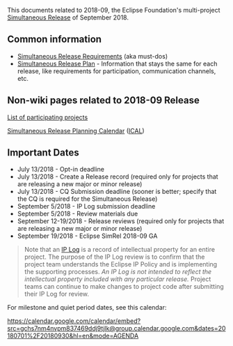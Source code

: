 This documents related to 2018-09, the Eclipse Foundation's
multi-project [Simultaneous Release](../Simultaneous_Release.md) of
September 2018.

## Common information

-   [Simultaneous Release
    Requirements](Simultaneous_Release_Requirements.md)
    (aka must-dos)
-   [Simultaneous Release
    Plan](Simultaneous_Release_Plan.md) - Information
    that stays the same for each release, like requirements for
    participation, communication channels, etc.

## Non-wiki pages related to 2018-09 Release

[List of participating
projects](http://www.eclipse.org/projects/releases/releases.php?release=2018-09)

[Simultaneous Release Planning
Calendar](http://www.google.com/calendar/embed?src=gchs7nm4nvpm837469ddj9tjlk%40group.calendar.google.com&ctz=America/New_York)
([ICAL](http://www.google.com/calendar/ical/gchs7nm4nvpm837469ddj9tjlk%40group.calendar.google.com/public/basic.ics))

## Important Dates

-   July 13/2018 - Opt-in deadline
-   July 13/2018 - Create a Release record (required only for projects
    that are releasing a new major or minor release)
-   July 13/2018 - CQ Submission deadline (sooner is better; specify
    that the CQ is required for the Simultaneous Release)
-   September 5/2018 - IP Log submission deadline
-   September 5/2018 - Review materials due
-   September 12-19/2018 - Release reviews (required only for projects
    that are releasing a new major or minor release)
-   September 19/2018 - Eclipse SimRel 2018-09 GA

> Note that an [IP Log](https://eclipse.org/projects/handbook/#ip-iplog)
> is a record of intellectual property for an entire project. The
> purpose of the IP Log review is to confirm that the project team
> understands the Eclipse IP Policy and is implementing the supporting
> processes. *An IP Log is not intended to reflect the intellectual
> property included with any particular release.* Project teams can
> continue to make changes to project code after submitting their IP Log
> for review.

For milestone and quiet period dates, see this calendar:

<https://calendar.google.com/calendar/embed?src=gchs7nm4nvpm837469ddj9tjlk@group.calendar.google.com&dates=20180701%2F20180930&hl=en&mode=AGENDA>

<!-- googlecalendar width="600" height="400" title="Planning Council Calendar">gchs7nm4nvpm837469ddj9tjlk@group.calendar.google.com</googlecalendar -->


